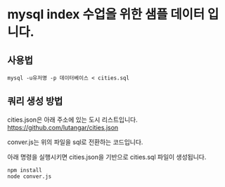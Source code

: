 # mysql index 수업을 위한 샘플 데이터 입니다.

## 사용법
```mysql -u유저명 -p 데이터베이스 < cities.sql```

## 쿼리 생성 방법
cities.json은 아래 주소에 있는 도시 리스트입니다. 
https://github.com/lutangar/cities.json

conver.js는 위의 파일을 sql로 전환하는 코드입니다. 

아래 명령을 실행시키면 cities.json을 기반으로 cities.sql 파일이 생성됩니다. 
```
npm install
node conver.js
```